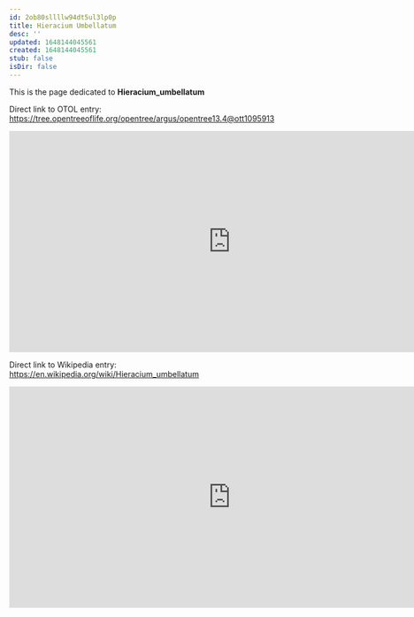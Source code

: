 ```yaml
---
id: 2ob80sllllw94dt5ul3lp0p
title: Hieracium Umbellatum
desc: ''
updated: 1648144045561
created: 1648144045561
stub: false
isDir: false
---
```

This is the page dedicated to **Hieracium_umbellatum**


Direct link to OTOL entry: https://tree.opentreeoflife.org/opentree/argus/opentree13.4@ott1095913



<html>
    <body>
    <iframe src="https://tree.opentreeoflife.org/opentree/argus/opentree13.4@ott1095913"
    width="800" height="400" frameborder="0" allowfullscreen> </iframe>
    </body>
</html>
    


Direct link to Wikipedia entry: https://en.wikipedia.org/wiki/Hieracium_umbellatum



<html>
    <body>
    <iframe src="https://en.wikipedia.org/wiki/Hieracium_umbellatum"
    width="800" height="400" frameborder="0" allowfullscreen> </iframe>
    </body>
</html>
    
